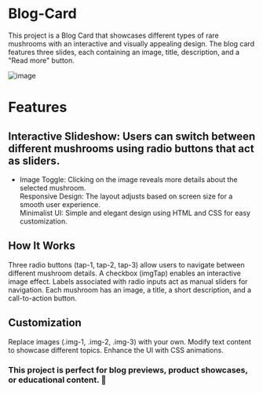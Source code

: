 # Blog-Card
This project is a Blog Card that showcases different types of rare mushrooms with an interactive and visually appealing design. The blog card features three slides, each containing an image, title, description, and a "Read more" button.

![image](https://github.com/user-attachments/assets/404c285a-6bb5-4a75-b152-02c58e494734)


# Features
## Interactive Slideshow: Users can switch between different mushrooms using radio buttons that act as sliders.
 * Image Toggle: Clicking on the image reveals more details about the selected mushroom.   
  Responsive Design: The layout adjusts based on screen size for a smooth user experience.   
  Minimalist UI: Simple and elegant design using HTML and CSS for easy customization.
## How It Works
 Three radio buttons (tap-1, tap-2, tap-3) allow users to navigate between different mushroom details.
 A checkbox (imgTap) enables an interactive image effect.
 Labels associated with radio inputs act as manual sliders for navigation.
 Each mushroom has an image, a title, a short description, and a call-to-action button.
## Customization
 Replace images (.img-1, .img-2, .img-3) with your own.
 Modify text content to showcase different topics.
 Enhance the UI with CSS animations.

### This project is perfect for blog previews, product showcases, or educational content. 🚀
